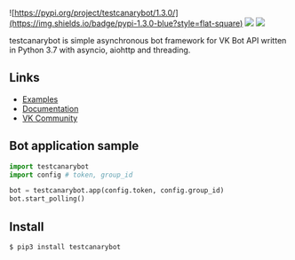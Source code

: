 ![https://pypi.org/project/testcanarybot/1.3.0/](https://img.shields.io/badge/pypi-1.3.0-blue?style=flat-square) ![](https://img.shields.io/badge/python-3.7%20%7C%203.8%20%7C%203.9-blue?style=flat-square) ![](https://img.shields.io/badge/license-Apache%20License%202.0-green?style=flat-square)

testcanarybot is simple asynchronous bot framework for VK Bot API written in Python 3.7 with asyncio, aiohttp and threading.

## Links

* [Examples](https://github.com/kensoi/testcanarybot/tree/stable/library)
* [Documentation](https://kensoi.github.io/testcanarybot)
* [VK Community](https://vk.com/testcanarybot)

## Bot application sample

```python
import testcanarybot
import config # token, group_id

bot = testcanarybot.app(config.token, config.group_id)
bot.start_polling()
```

## Install

```bash
$ pip3 install testcanarybot 
```